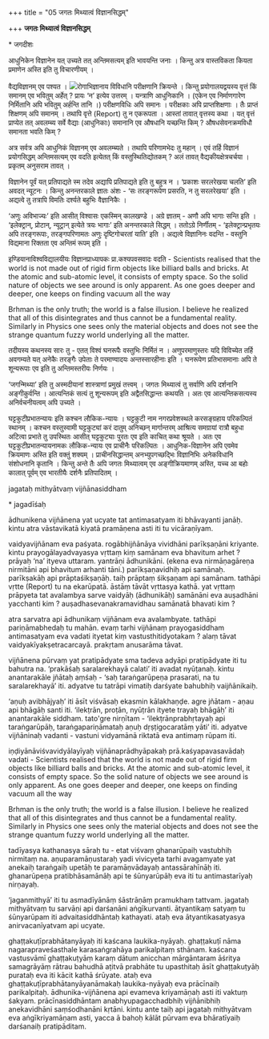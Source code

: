 +++
title = "05 जगतः मिथ्यात्वं विज्ञानसिद्धम्"

+++
**जगतः मिथ्यात्वं विज्ञानसिद्धम्**

\* जगदीशः

 आधुनिकेन विज्ञानेन यत् उच्यते तत् अन्तिमसत्यम् इति भावयन्ति जनाः । किन्तु अत्र वास्तविकता कियता प्रमाणेन अस्ति इति तु विचारणीयम् ।

वैद्यविज्ञानम् एव पश्यत । ![](magazine_images/img-1669823235jaganmitya.jpg)रोगाभिज्ञानाय विविधानि परीक्षणानि क्रियन्ते । किन्तु प्रयोगालयद्वयस्य वृत्तं किं समानम् एव भवितुम् अर्हेत् ? प्रायः ‘न’ इत्येव उत्तरम् । यन्त्राणि आधुनिकानि । (एकेन एव निर्माणगारेण निर्मितानि अपि भवितुम् अर्हन्ति तानि ।) परीक्षणविधिः अपि समानः । परीक्षकाः अपि प्राप्तशिक्षणाः । तैः प्राप्तं शिक्षणम् अपि समानम् । तथापि वृत्ते (Report) तु न एकरूपता । आस्तां तावात् वृत्तस्य कथा । यत् वृत्तं प्राप्येत तत् अवलम्ब्य सर्वे वैद्याः (आधुनिकाः) समानानि एव औषधानि यच्छन्ति किम् ? औषधसेवनक्रमविधौ समानता भवति किम् ?

अत्र सर्वत्र अपि आधुनिकं विज्ञानम् एव अवलम्ब्यते । तथापि परिणामभेदः तु महान् । एवं तर्हि विज्ञानं प्रयोगसिद्धम् अन्तिमसत्यम् एव वदति इत्येतत् किं वस्तुस्थितिद्योतकम् ? अलं तावत् वैद्यकीयक्षेत्रचर्चया । प्रकृतम् अनुसराम तावत् ।

विज्ञानेन पूर्वं यत् प्रतिपाद्यते स्म तदेव अद्यापि प्रतिपाद्यते इति तु बहुत्र न । ‘प्रकाशः सरलरेखया चलति’ इति अवदत् न्यूटनः । किन्तु अनन्तरकाले ज्ञातः अंशः - ‘सः तरङ्गरूपेण प्रसरति, न तु सरलरेखया’ इति । अद्यत्वे तु तत्रापि विमतिः दर्श्यते बहुभिः वैज्ञानिकैः ।

‘अणुः अविभाज्यः’ इति आसीत् विश्वासः एकस्मिन् कालखण्डे । अग्रे ज्ञातम् - अणौ अपि भागाः सन्ति इति । ‘इलेक्ट्रान्, प्रोटान्, न्यूट्रान् इत्येते त्रयः भागाः’ इति अनन्तरकाले सिद्धम् । ततोऽग्रे निर्णीतम् - ‘इलेक्ट्रान्प्रभृतयः अपि तरङ्गरूपाः, तरङ्गपरिणामतः अणुः दृष्टिगोचरतां याति’ इति । अद्यत्वे विज्ञानिनः वदन्ति - वस्तुनि विद्यमाना रिक्तता एव अन्तिमं रूपम् इति ।

इण्डियानाविश्वविद्यालयीयः विज्ञानप्राध्यापकः प्रा.कश्यपवसवादः वदति - Scientists realised that the world is not made out of rigid firm objects like billiard balls and bricks. At the atomic and sub-atomic level, it consists of empty space. So the solid nature of objects we see around is only apparent. As one goes deeper and deeper, one keeps on finding vacuum all the way

Brhman is the only truth; the world is a false illusion. I believe he realized that all of this disintegrates and thus cannot be a fundamental reality. Similarly in Physics one sees only the material objects and does not see the strange quantum fuzzy world underlying all the matter.

तदीयस्य कथनस्य सारः तु - एतत् विश्वं घनरूपैः वस्तुभिः निर्मितं न । अणुपरमाणुस्तरः यदि विविच्येत तर्हि अवगम्यते यत् अनेकैः तरङ्गैः उपेताः ते परमाण्वादयः अन्तस्सारहीनाः इति । घनरूपेण प्रतिभासमानाः अपि ते शून्यरूपाः एव इति तु अन्तिमस्तरीयः निर्णयः ।

‘जगन्मिथ्या’ इति तु अस्मदीयानां शास्त्राणां प्रमुखं तत्त्वम् । जगतः मिथ्यात्वं तु सर्वाणि अपि दर्शनानि अङ्गीकुर्वन्ति । आत्यन्तिकं सत्यं तु शून्यरूपम् इति अद्वैतसिद्धान्तः कथयति । अतः एव आत्यन्तिकसत्यस्य अनिर्वचनीयत्वम् अपि उच्यते ।

घट्टकुटीप्रभातन्यायः इति कश्चन लौकिक-न्यायः । घट्टकुटी नाम नगरप्रवेशस्थले करसङ्ग्रहाय परिकल्पितं स्थानम् । कश्चन वस्तुस्वामी घट्टकुट्यां करं दातुम् अनिच्छन् मार्गान्तरम् आश्रित्य समग्रायां रात्रौ बहुधा अटित्वा प्रभाते तु उपस्थितः आसीत् घट्टकुट्याः पुरतः एव इति काचित् कथा श्रूयते । अतः एव घट्टकुटीप्रभातन्यायनामकः लौकिक-न्यायः एव प्राचीनैः परिकल्पितः । आधुनिक-विज्ञानेन अपि एवमेव क्रियमाणः अस्ति इति वक्तुं शक्यम् । प्राचीनसिद्धान्तम् अनभ्युपगच्छद्भिः विज्ञानिभिः अनेकविधानि संशोधनानि कृतानि । किन्तु अन्ते तैः अपि जगतः मिथ्यात्वम् एव अङ्गीक्रियमाणम् अस्ति, यच्च आ बहोः कालात् पूर्वम् एव भारतीयैः दर्शनैः प्रतिपादितम् ।

jagataḥ mithyātvaṃ vijñānasiddham

\* jagadīśaḥ

 ādhunikena vijñānena yat ucyate tat  antimasatyam iti bhāvayanti janāḥ. kintu atra vāstavikatā kiyatā pramāṇena asti iti tu vicāraṇīyam.

vaidyavijñānam eva paśyata. rogābhijñānāya vividhāni parīkṣaṇāni kriyante. kintu prayogālayadvayasya vṛttaṃ kiṃ samānam eva bhavitum arhet ? prāyaḥ ‘na’ ityeva uttaram. yantrāṇi ādhunikāni. (ekena eva nirmāṇagāreṇa nirmitāni api bhavitum arhanti tāni.) parīkṣaṇavidhiḥ api samānaḥ. parīkṣakāḥ api prāptaśikṣaṇāḥ. taiḥ prāptaṃ śikṣaṇam api samānam. tathāpi vṛtte (Report) tu na ekarūpatā. āstāṃ tāvāt vṛttasya kathā. yat vṛttaṃ prāpyeta tat avalambya sarve vaidyāḥ (ādhunikāḥ) samānāni eva auṣadhāni yacchanti kim ? auṣadhasevanakramavidhau samānatā bhavati kim ?

atra sarvatra api ādhunikaṃ vijñānam eva avalambyate. tathāpi pariṇāmabhedaḥ tu mahān. evaṃ tarhi vijñānaṃ prayogasiddham antimasatyam eva vadati ityetat kiṃ vastusthitidyotakam ? alaṃ tāvat vaidyakīyakṣetracarcayā. prakṛtam anusarāma tāvat.

vijñānena pūrvaṃ yat pratipādyate sma tadeva adyāpi pratipādyate iti tu bahutra na. ‘prakāśaḥ saralarekhayā calati’ iti avadat nyūṭanaḥ. kintu anantarakāle jñātaḥ aṃśaḥ - ‘saḥ taraṅgarūpeṇa prasarati, na tu saralarekhayā’ iti. adyatve tu tatrāpi vimatiḥ darśyate bahubhiḥ vaijñānikaiḥ.

‘aṇuḥ avibhājyaḥ’ iti āsīt viśvāsaḥ ekasmin kālakhaṇḍe. agre jñātam - aṇau api bhāgāḥ santi iti. ‘ilekṭrān, proṭān, nyūṭrān ityete trayaḥ bhāgāḥ’ iti anantarakāle siddham. tato'gre nirṇītam - ‘ilekṭrānprabhṛtayaḥ api taraṅgarūpāḥ, taraṅgapariṇāmataḥ aṇuḥ dṛṣṭigocaratāṃ yāti’ iti. adyatve vijñāninaḥ vadanti - vastuni vidyamānā riktatā eva antimaṃ rūpam iti.

iṇḍiyānāviśvavidyālayīyaḥ vijñānaprādhyāpakaḥ prā.kaśyapavasavādaḥ vadati - Scientists realised that the world is not made out of rigid firm objects like billiard balls and bricks. At the atomic and sub-atomic level, it consists of empty space. So the solid nature of objects we see around is only apparent. As one goes deeper and deeper, one keeps on finding vacuum all the way

Brhman is the only truth; the world is a false illusion. I believe he realized that all of this disintegrates and thus cannot be a fundamental reality. Similarly in Physics one sees only the material objects and does not see the strange quantum fuzzy world underlying all the matter.

tadīyasya kathanasya sāraḥ tu - etat viśvaṃ ghanarūpaiḥ vastubhiḥ nirmitaṃ na. aṇuparamāṇustaraḥ yadi vivicyeta tarhi avagamyate yat anekaiḥ taraṅgaiḥ upetāḥ te paramāṇvādayaḥ antassārahīnāḥ iti. ghanarūpeṇa pratibhāsamānāḥ api te śūnyarūpāḥ eva iti tu antimastarīyaḥ nirṇayaḥ.

‘jaganmithyā’ iti tu asmadīyānāṃ śāstrāṇāṃ pramukhaṃ tattvam. jagataḥ mithyātvaṃ tu sarvāṇi api darśanāni aṅgīkurvanti. ātyantikaṃ satyaṃ tu śūnyarūpam iti advaitasiddhāntaḥ kathayati. ataḥ eva ātyantikasatyasya anirvacanīyatvam api ucyate.

ghaṭṭakuṭīprabhātanyāyaḥ iti kaścana laukika-nyāyaḥ. ghaṭṭakuṭī nāma nagarapraveśasthale karasaṅgrahāya parikalpitaṃ sthānam. kaścana vastusvāmī ghaṭṭakuṭyāṃ karaṃ dātum anicchan mārgāntaram āśritya samagrāyāṃ rātrau bahudhā aṭitvā prabhāte tu upasthitaḥ āsīt ghaṭṭakuṭyāḥ purataḥ eva iti kācit kathā śrūyate. ataḥ eva ghaṭṭakuṭīprabhātanyāyanāmakaḥ laukika-nyāyaḥ eva prācīnaiḥ parikalpitaḥ. ādhunika-vijñānena api evameva kriyamāṇaḥ asti iti vaktuṃ śakyam. prācīnasiddhāntam anabhyupagacchadbhiḥ vijñānibhiḥ anekavidhāni saṃśodhanāni kṛtāni. kintu ante taiḥ api jagataḥ mithyātvam eva aṅgīkriyamāṇam asti, yacca ā bahoḥ kālāt pūrvam eva bhāratīyaiḥ darśanaiḥ pratipāditam.
